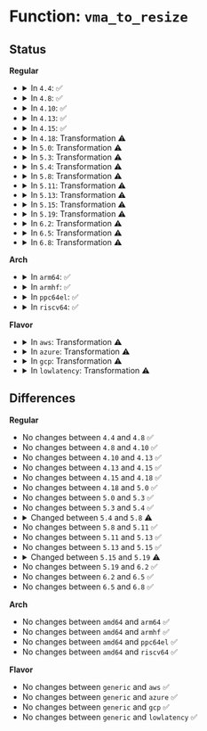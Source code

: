 # Function: <code>vma_to_resize</code>

## Status
<b>Regular</b>
<ul>
<li>
<details>
<summary>In <code>4.4</code>: ✅</summary>

```c
struct vm_area_struct *vma_to_resize(long unsigned int addr, long unsigned int old_len, long unsigned int new_len, long unsigned int *p);
```

**Collision:** Unique Static

**Inline:** No

**Transformation:** False

**Instances:**

```
In mm/mremap.c (ffffffff811c9140)
Location: mm/mremap.c:344
Inline: False
Direct callers:
  - mm/mremap.c:SyS_mremap
  - mm/mremap.c:SyS_mremap
```
**Symbols:**

```
ffffffff811c9140-ffffffff811c92bb: vma_to_resize (STB_LOCAL)
```
</details>
</li>
<li>
<details>
<summary>In <code>4.8</code>: ✅</summary>

```c
struct vm_area_struct *vma_to_resize(long unsigned int addr, long unsigned int old_len, long unsigned int new_len, long unsigned int *p);
```

**Collision:** Unique Static

**Inline:** No

**Transformation:** False

**Instances:**

```
In mm/mremap.c (ffffffff811e5540)
Location: mm/mremap.c:347
Inline: False
Direct callers:
  - mm/mremap.c:SyS_mremap
  - mm/mremap.c:SyS_mremap
```
**Symbols:**

```
ffffffff811e5540-ffffffff811e569a: vma_to_resize (STB_LOCAL)
```
</details>
</li>
<li>
<details>
<summary>In <code>4.10</code>: ✅</summary>

```c
struct vm_area_struct *vma_to_resize(long unsigned int addr, long unsigned int old_len, long unsigned int new_len, long unsigned int *p);
```

**Collision:** Unique Static

**Inline:** No

**Transformation:** False

**Instances:**

```
In mm/mremap.c (ffffffff811f5760)
Location: mm/mremap.c:363
Inline: False
Direct callers:
  - mm/mremap.c:SyS_mremap
  - mm/mremap.c:SyS_mremap
```
**Symbols:**

```
ffffffff811f5760-ffffffff811f58ba: vma_to_resize (STB_LOCAL)
```
</details>
</li>
<li>
<details>
<summary>In <code>4.13</code>: ✅</summary>

```c
struct vm_area_struct *vma_to_resize(long unsigned int addr, long unsigned int old_len, long unsigned int new_len, long unsigned int *p);
```

**Collision:** Unique Static

**Inline:** No

**Transformation:** False

**Instances:**

```
In mm/mremap.c (ffffffff81200540)
Location: mm/mremap.c:377
Inline: False
Direct callers:
  - mm/mremap.c:SyS_mremap
  - mm/mremap.c:SyS_mremap
```
**Symbols:**

```
ffffffff81200540-ffffffff81200696: vma_to_resize (STB_LOCAL)
```
</details>
</li>
<li>
<details>
<summary>In <code>4.15</code>: ✅</summary>

```c
struct vm_area_struct *vma_to_resize(long unsigned int addr, long unsigned int old_len, long unsigned int new_len, long unsigned int *p);
```

**Collision:** Unique Static

**Inline:** No

**Transformation:** False

**Instances:**

```
In mm/mremap.c (ffffffff81218ce0)
Location: mm/mremap.c:378
Inline: False
Direct callers:
  - mm/mremap.c:SyS_mremap
  - mm/mremap.c:SyS_mremap
```
**Symbols:**

```
ffffffff81218ce0-ffffffff81218e84: vma_to_resize (STB_LOCAL)
```
</details>
</li>
<li>
<details>
<summary>In <code>4.18</code>: Transformation ⚠️</summary>

```c
struct vm_area_struct *vma_to_resize(long unsigned int addr, long unsigned int old_len, long unsigned int new_len, long unsigned int *p);
```

**Collision:** Unique Static

**Inline:** No

**Transformation:** True

**Instances:**

```
In mm/mremap.c (0)
Location: mm/mremap.c:374
Inline: False
Direct callers:
  - mm/mremap.c:__ia32_sys_mremap
  - mm/mremap.c:__x64_sys_mremap
  - mm/mremap.c:mremap_to
```
**Symbols:**

```
ffffffff8123a650-ffffffff8123a818: vma_to_resize (STB_LOCAL)
ffffffff8123be97-ffffffff8123bec4: vma_to_resize.cold.25 (STB_LOCAL)
```
</details>
</li>
<li>
<details>
<summary>In <code>5.0</code>: Transformation ⚠️</summary>

```c
struct vm_area_struct *vma_to_resize(long unsigned int addr, long unsigned int old_len, long unsigned int new_len, long unsigned int *p);
```

**Collision:** Unique Static

**Inline:** No

**Transformation:** True

**Instances:**

```
In mm/mremap.c (0)
Location: mm/mremap.c:432
Inline: False
Direct callers:
  - mm/mremap.c:__ia32_sys_mremap
  - mm/mremap.c:__x64_sys_mremap
  - mm/mremap.c:mremap_to
```
**Symbols:**

```
ffffffff8124e7c0-ffffffff8124e988: vma_to_resize (STB_LOCAL)
ffffffff812502b4-ffffffff812502e1: vma_to_resize.cold.32 (STB_LOCAL)
```
</details>
</li>
<li>
<details>
<summary>In <code>5.3</code>: Transformation ⚠️</summary>

```c
struct vm_area_struct *vma_to_resize(long unsigned int addr, long unsigned int old_len, long unsigned int new_len, long unsigned int *p);
```

**Collision:** Unique Static

**Inline:** No

**Transformation:** True

**Instances:**

```
In mm/mremap.c (0)
Location: mm/mremap.c:433
Inline: False
Direct callers:
  - mm/mremap.c:__ia32_sys_mremap
  - mm/mremap.c:__x64_sys_mremap
  - mm/mremap.c:mremap_to
```
**Symbols:**

```
ffffffff81260b10-ffffffff81260cdc: vma_to_resize (STB_LOCAL)
ffffffff812625ac-ffffffff812625d9: vma_to_resize.cold (STB_LOCAL)
```
</details>
</li>
<li>
<details>
<summary>In <code>5.4</code>: Transformation ⚠️</summary>

```c
struct vm_area_struct *vma_to_resize(long unsigned int addr, long unsigned int old_len, long unsigned int new_len, long unsigned int *p);
```

**Collision:** Unique Static

**Inline:** No

**Transformation:** True

**Instances:**

```
In mm/mremap.c (0)
Location: mm/mremap.c:433
Inline: False
Direct callers:
  - mm/mremap.c:__ia32_sys_mremap
  - mm/mremap.c:__x64_sys_mremap
  - mm/mremap.c:mremap_to
```
**Symbols:**

```
ffffffff8126f2a0-ffffffff8126f46c: vma_to_resize (STB_LOCAL)
ffffffff81270d7c-ffffffff81270da9: vma_to_resize.cold (STB_LOCAL)
```
</details>
</li>
<li>
<details>
<summary>In <code>5.8</code>: Transformation ⚠️</summary>

```c
struct vm_area_struct *vma_to_resize(long unsigned int addr, long unsigned int old_len, long unsigned int new_len, long unsigned int flags, long unsigned int *p);
```

**Collision:** Unique Static

**Inline:** No

**Transformation:** True

**Instances:**

```
In mm/mremap.c (0)
Location: mm/mremap.c:479
Inline: False
Direct callers:
  - mm/mremap.c:__do_sys_mremap
  - mm/mremap.c:mremap_to
```
**Symbols:**

```
ffffffff8129f830-ffffffff8129fa33: vma_to_resize (STB_LOCAL)
ffffffff812a1454-ffffffff812a1484: vma_to_resize.cold (STB_LOCAL)
```
</details>
</li>
<li>
<details>
<summary>In <code>5.11</code>: Transformation ⚠️</summary>

```c
struct vm_area_struct *vma_to_resize(long unsigned int addr, long unsigned int old_len, long unsigned int new_len, long unsigned int flags, long unsigned int *p);
```

**Collision:** Unique Static

**Inline:** No

**Transformation:** True

**Instances:**

```
In mm/mremap.c (0)
Location: mm/mremap.c:627
Inline: False
Direct callers:
  - mm/mremap.c:__do_sys_mremap
  - mm/mremap.c:mremap_to
```
**Symbols:**

```
ffffffff812aaca0-ffffffff812aaea3: vma_to_resize (STB_LOCAL)
ffffffff81be7aa0-ffffffff81be7ad0: vma_to_resize.cold (STB_LOCAL)
```
</details>
</li>
<li>
<details>
<summary>In <code>5.13</code>: Transformation ⚠️</summary>

```c
struct vm_area_struct *vma_to_resize(long unsigned int addr, long unsigned int old_len, long unsigned int new_len, long unsigned int flags, long unsigned int *p);
```

**Collision:** Unique Static

**Inline:** No

**Transformation:** True

**Instances:**

```
In mm/mremap.c (0)
Location: mm/mremap.c:632
Inline: False
Direct callers:
  - mm/mremap.c:__do_sys_mremap
  - mm/mremap.c:mremap_to
```
**Symbols:**

```
ffffffff812b00e0-ffffffff812b02b5: vma_to_resize (STB_LOCAL)
ffffffff81bd9902-ffffffff81bd9932: vma_to_resize.cold (STB_LOCAL)
```
</details>
</li>
<li>
<details>
<summary>In <code>5.15</code>: Transformation ⚠️</summary>

```c
struct vm_area_struct *vma_to_resize(long unsigned int addr, long unsigned int old_len, long unsigned int new_len, long unsigned int flags, long unsigned int *p);
```

**Collision:** Unique Static

**Inline:** No

**Transformation:** True

**Instances:**

```
In mm/mremap.c (0)
Location: mm/mremap.c:710
Inline: False
Direct callers:
  - mm/mremap.c:__do_sys_mremap
  - mm/mremap.c:mremap_to
```
**Symbols:**

```
ffffffff812f1960-ffffffff812f1b06: vma_to_resize (STB_LOCAL)
ffffffff81cbca59-ffffffff81cbcaa2: vma_to_resize.cold (STB_LOCAL)
```
</details>
</li>
<li>
<details>
<summary>In <code>5.19</code>: Transformation ⚠️</summary>

```c
struct vm_area_struct *vma_to_resize(long unsigned int addr, long unsigned int old_len, long unsigned int new_len, long unsigned int flags);
```

**Collision:** Unique Static

**Inline:** No

**Transformation:** True

**Instances:**

```
In mm/mremap.c (0)
Location: mm/mremap.c:725
Inline: False
Direct callers:
  - mm/mremap.c:__do_sys_mremap
```
**Symbols:**

```
ffffffff81355890-ffffffff81355a06: vma_to_resize (STB_LOCAL)
ffffffff81e6e640-ffffffff81e6e654: vma_to_resize.cold (STB_LOCAL)
```
</details>
</li>
<li>
<details>
<summary>In <code>6.2</code>: Transformation ⚠️</summary>

```c
struct vm_area_struct *vma_to_resize(long unsigned int addr, long unsigned int old_len, long unsigned int new_len, long unsigned int flags);
```

**Collision:** Unique Static

**Inline:** No

**Transformation:** True

**Instances:**

```
In mm/mremap.c (0)
Location: mm/mremap.c:727
Inline: False
Direct callers:
  - mm/mremap.c:__do_sys_mremap
```
**Symbols:**

```
ffffffff813cfc90-ffffffff813cfdf5: vma_to_resize (STB_LOCAL)
ffffffff82064538-ffffffff8206454c: vma_to_resize.cold (STB_LOCAL)
```
</details>
</li>
<li>
<details>
<summary>In <code>6.5</code>: Transformation ⚠️</summary>

```c
struct vm_area_struct *vma_to_resize(long unsigned int addr, long unsigned int old_len, long unsigned int new_len, long unsigned int flags);
```

**Collision:** Unique Static

**Inline:** No

**Transformation:** True

**Instances:**

```
In mm/mremap.c (0)
Location: mm/mremap.c:746
Inline: False
Direct callers:
  - mm/mremap.c:__do_sys_mremap
```
**Symbols:**

```
ffffffff81404750-ffffffff814048b9: vma_to_resize (STB_LOCAL)
ffffffff820e3c13-ffffffff820e3c27: vma_to_resize.cold (STB_LOCAL)
```
</details>
</li>
<li>
<details>
<summary>In <code>6.8</code>: Transformation ⚠️</summary>

```c
struct vm_area_struct *vma_to_resize(long unsigned int addr, long unsigned int old_len, long unsigned int new_len, long unsigned int flags);
```

**Collision:** Unique Static

**Inline:** No

**Transformation:** True

**Instances:**

```
In mm/mremap.c (0)
Location: mm/mremap.c:813
Inline: False
Direct callers:
  - mm/mremap.c:__do_sys_mremap
```
**Symbols:**

```
ffffffff81430d20-ffffffff81430e89: vma_to_resize (STB_LOCAL)
ffffffff821c07bc-ffffffff821c07d0: vma_to_resize.cold (STB_LOCAL)
```
</details>
</li>
</ul>
<b>Arch</b>
<ul>
<li>
<details>
<summary>In <code>arm64</code>: ✅</summary>

```c
struct vm_area_struct *vma_to_resize(long unsigned int addr, long unsigned int old_len, long unsigned int new_len, long unsigned int *p);
```

**Collision:** Unique Static

**Inline:** No

**Transformation:** False

**Instances:**

```
In mm/mremap.c (ffff800010305c50)
Location: mm/mremap.c:433
Inline: False
Direct callers:
  - mm/mremap.c:__arm64_sys_mremap
  - mm/mremap.c:__arm64_sys_mremap
```
**Symbols:**

```
ffff800010305c50-ffff800010305df8: vma_to_resize (STB_LOCAL)
```
</details>
</li>
<li>
<details>
<summary>In <code>armhf</code>: ✅</summary>

```c
struct vm_area_struct *vma_to_resize(long unsigned int addr, long unsigned int old_len, long unsigned int new_len, long unsigned int *p);
```

**Collision:** Unique Static

**Inline:** No

**Transformation:** False

**Instances:**

```
In mm/mremap.c (c0523b78)
Location: mm/mremap.c:433
Inline: False
Direct callers:
  - mm/mremap.c:__se_sys_mremap
  - mm/mremap.c:__se_sys_mremap
```
**Symbols:**

```
c0523b78-c0523d1c: vma_to_resize (STB_LOCAL)
```
</details>
</li>
<li>
<details>
<summary>In <code>ppc64el</code>: ✅</summary>

```c
struct vm_area_struct *vma_to_resize(long unsigned int addr, long unsigned int old_len, long unsigned int new_len, long unsigned int *p);
```

**Collision:** Unique Static

**Inline:** No

**Transformation:** False

**Instances:**

```
In mm/mremap.c (c0000000003d3300)
Location: mm/mremap.c:433
Inline: False
Direct callers:
  - mm/mremap.c:__se_sys_mremap
  - mm/mremap.c:__se_sys_mremap
```
**Symbols:**

```
c0000000003d3300-c0000000003d3550: vma_to_resize (STB_LOCAL)
```
</details>
</li>
<li>
<details>
<summary>In <code>riscv64</code>: ✅</summary>

```c
struct vm_area_struct *vma_to_resize(long unsigned int addr, long unsigned int old_len, long unsigned int new_len, long unsigned int *p);
```

**Collision:** Unique Static

**Inline:** No

**Transformation:** False

**Instances:**

```
In mm/mremap.c (ffffffe0002118fa)
Location: mm/mremap.c:433
Inline: False
Direct callers:
  - mm/mremap.c:__se_sys_mremap
  - mm/mremap.c:__se_sys_mremap
```
**Symbols:**

```
ffffffe0002118fa-ffffffe000211a3a: vma_to_resize (STB_LOCAL)
```
</details>
</li>
</ul>
<b>Flavor</b>
<ul>
<li>
<details>
<summary>In <code>aws</code>: Transformation ⚠️</summary>

```c
struct vm_area_struct *vma_to_resize(long unsigned int addr, long unsigned int old_len, long unsigned int new_len, long unsigned int *p);
```

**Collision:** Unique Static

**Inline:** No

**Transformation:** True

**Instances:**

```
In mm/mremap.c (0)
Location: mm/mremap.c:433
Inline: False
Direct callers:
  - mm/mremap.c:__ia32_sys_mremap
  - mm/mremap.c:__x64_sys_mremap
  - mm/mremap.c:mremap_to
```
**Symbols:**

```
ffffffff812678f0-ffffffff81267abc: vma_to_resize (STB_LOCAL)
ffffffff812693cc-ffffffff812693f9: vma_to_resize.cold (STB_LOCAL)
```
</details>
</li>
<li>
<details>
<summary>In <code>azure</code>: Transformation ⚠️</summary>

```c
struct vm_area_struct *vma_to_resize(long unsigned int addr, long unsigned int old_len, long unsigned int new_len, long unsigned int *p);
```

**Collision:** Unique Static

**Inline:** No

**Transformation:** True

**Instances:**

```
In mm/mremap.c (0)
Location: mm/mremap.c:433
Inline: False
Direct callers:
  - mm/mremap.c:__ia32_sys_mremap
  - mm/mremap.c:__x64_sys_mremap
  - mm/mremap.c:mremap_to
```
**Symbols:**

```
ffffffff81259c40-ffffffff81259e0c: vma_to_resize (STB_LOCAL)
ffffffff8125b6bc-ffffffff8125b6e9: vma_to_resize.cold (STB_LOCAL)
```
</details>
</li>
<li>
<details>
<summary>In <code>gcp</code>: Transformation ⚠️</summary>

```c
struct vm_area_struct *vma_to_resize(long unsigned int addr, long unsigned int old_len, long unsigned int new_len, long unsigned int *p);
```

**Collision:** Unique Static

**Inline:** No

**Transformation:** True

**Instances:**

```
In mm/mremap.c (0)
Location: mm/mremap.c:433
Inline: False
Direct callers:
  - mm/mremap.c:__ia32_sys_mremap
  - mm/mremap.c:__x64_sys_mremap
  - mm/mremap.c:mremap_to
```
**Symbols:**

```
ffffffff81265690-ffffffff8126585c: vma_to_resize (STB_LOCAL)
ffffffff8126716c-ffffffff81267199: vma_to_resize.cold (STB_LOCAL)
```
</details>
</li>
<li>
<details>
<summary>In <code>lowlatency</code>: Transformation ⚠️</summary>

```c
struct vm_area_struct *vma_to_resize(long unsigned int addr, long unsigned int old_len, long unsigned int new_len, long unsigned int *p);
```

**Collision:** Unique Static

**Inline:** No

**Transformation:** True

**Instances:**

```
In mm/mremap.c (0)
Location: mm/mremap.c:433
Inline: False
Direct callers:
  - mm/mremap.c:__ia32_sys_mremap
  - mm/mremap.c:__x64_sys_mremap
  - mm/mremap.c:mremap_to
```
**Symbols:**

```
ffffffff81275040-ffffffff8127520c: vma_to_resize (STB_LOCAL)
ffffffff81276b0c-ffffffff81276b39: vma_to_resize.cold (STB_LOCAL)
```
</details>
</li>
</ul>

## Differences
<b>Regular</b>
<ul>
<li>
No changes between <code>4.4</code> and <code>4.8</code> ✅
</li>
<li>
No changes between <code>4.8</code> and <code>4.10</code> ✅
</li>
<li>
No changes between <code>4.10</code> and <code>4.13</code> ✅
</li>
<li>
No changes between <code>4.13</code> and <code>4.15</code> ✅
</li>
<li>
No changes between <code>4.15</code> and <code>4.18</code> ✅
</li>
<li>
No changes between <code>4.18</code> and <code>5.0</code> ✅
</li>
<li>
No changes between <code>5.0</code> and <code>5.3</code> ✅
</li>
<li>
No changes between <code>5.3</code> and <code>5.4</code> ✅
</li>
<li>
<details>
<summary>Changed between <code>5.4</code> and <code>5.8</code> ⚠️</summary>
<ul>
<li>
<b>Param added. </b>
<code>long unsigned int flags</code>
</li>
<li>
<b>Param reordered. </b>
<code>addr, old_len, new_len, p</code> ➡️ <code>addr, old_len, new_len, flags, p</code>
</li>
</ul>
</details>
</li>
<li>
No changes between <code>5.8</code> and <code>5.11</code> ✅
</li>
<li>
No changes between <code>5.11</code> and <code>5.13</code> ✅
</li>
<li>
No changes between <code>5.13</code> and <code>5.15</code> ✅
</li>
<li>
<details>
<summary>Changed between <code>5.15</code> and <code>5.19</code> ⚠️</summary>
<ul>
<li>
<b>Param removed. </b>
<code>long unsigned int *p</code>
</li>
</ul>
</details>
</li>
<li>
No changes between <code>5.19</code> and <code>6.2</code> ✅
</li>
<li>
No changes between <code>6.2</code> and <code>6.5</code> ✅
</li>
<li>
No changes between <code>6.5</code> and <code>6.8</code> ✅
</li>
</ul>
<b>Arch</b>
<ul>
<li>
No changes between <code>amd64</code> and <code>arm64</code> ✅
</li>
<li>
No changes between <code>amd64</code> and <code>armhf</code> ✅
</li>
<li>
No changes between <code>amd64</code> and <code>ppc64el</code> ✅
</li>
<li>
No changes between <code>amd64</code> and <code>riscv64</code> ✅
</li>
</ul>
<b>Flavor</b>
<ul>
<li>
No changes between <code>generic</code> and <code>aws</code> ✅
</li>
<li>
No changes between <code>generic</code> and <code>azure</code> ✅
</li>
<li>
No changes between <code>generic</code> and <code>gcp</code> ✅
</li>
<li>
No changes between <code>generic</code> and <code>lowlatency</code> ✅
</li>
</ul>
